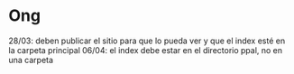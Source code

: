 # Ong
28/03: deben publicar el sitio para que lo pueda ver y que el index esté en la carpeta principal
06/04: el index debe estar en el directorio ppal, no en una carpeta


